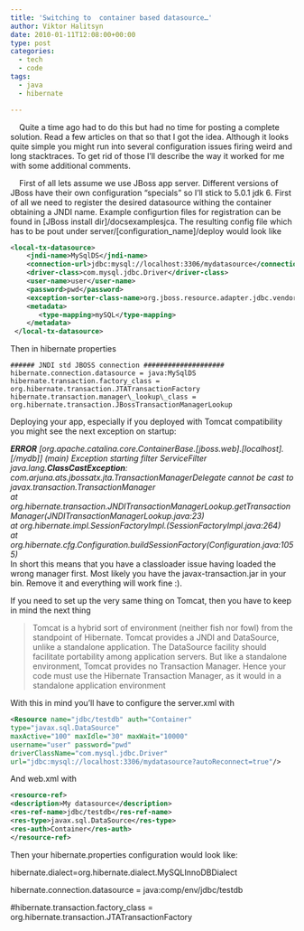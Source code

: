 ```yaml
---
title: 'Switching to  container based datasource…'
author: Viktor Halitsyn
date: 2010-01-11T12:08:00+00:00
type: post
categories:
  - tech
  - code
tags:
  - java
  - hibernate

---
```

&nbsp;&nbsp; &nbsp;Quite a time ago had to do this but had no time for posting a complete solution. Read a few articles on that so that I got the idea. Although it looks quite simple you might run into several configuration issues firing&nbsp;weird&nbsp;and long stacktraces. To get rid of those I&#8217;ll describe the way it worked for me with some additional comments.
  
&nbsp;&nbsp; &nbsp;First of all lets assume we use JBoss app server. Different versions of JBoss have their own configuration &#8220;specials&#8221; so I&#8217;ll stick to 5.0.1 jdk 6. First of all we need to register the desired datasource withing the container obtaining a JNDI name. Example configurtion files for registration can be found in [JBoss install dir]/docsexamplesjca. The resulting config file which has to be pout under server/[configuration_name]/deploy would look like

```xml
<local-tx-datasource>
    <jndi-name>MySqlDS</jndi-name>
    <connection-url>jdbc:mysql://localhost:3306/mydatasource</connection-url>
    <driver-class>com.mysql.jdbc.Driver</driver-class>
    <user-name>user</user-name>
    <password>pwd</password>
    <exception-sorter-class-name>org.jboss.resource.adapter.jdbc.vendor.MySQLExceptionSorter</exception-sorter-class-name>
    <metadata>
       <type-mapping>mySQL</type-mapping>
    </metadata>
 </local-tx-datasource>
```

Then in hibernate properties
  

```
###### JNDI std JBOSS connection ####################
hibernate.connection.datasource = java:MySqlDS  
hibernate.transaction.factory_class = org.hibernate.transaction.JTATransactionFactory
hibernate.transaction.manager\_lookup\_class = org.hibernate.transaction.JBossTransactionManagerLookup
```
Deploying your app, especially if you deployed with Tomcat compatibility you might see the next exception on startup:
  
<span style="font-family: Verdana; font-size: 13px;"></span>

<div style="margin-bottom: 0px; margin-top: 0px;">
  <i><b>ERROR</b> [org.apache.catalina.core.ContainerBase.[jboss.web].[localhost].[/mydb]] (main) Exception starting filter ServiceFilter</i>
</div>

<div style="margin-bottom: 0px; margin-top: 0px;">
  <i>java.lang.<b>ClassCastException</b>: com.arjuna.ats.jbossatx.jta.TransactionManagerDelegate cannot be cast to javax.transaction.TransactionManager</i>
</div>

<div style="margin-bottom: 0px; margin-top: 0px;">
  <i>at org.hibernate.transaction.JNDITransactionManagerLookup.getTransactionManager(JNDITransactionManagerLookup.java:23)</i>
</div>

<div style="margin-bottom: 0px; margin-top: 0px;">
  <i>at org.hibernate.impl.SessionFactoryImpl.</i><init><i>(SessionFactoryImpl.java:264)</i></init>
</div>

<div style="margin-bottom: 0px; margin-top: 0px;">
  <i>at org.hibernate.cfg.Configuration.buildSessionFactory(Configuration.java:1055)</i>
</div>

<div style="margin-bottom: 0px; margin-top: 0px;">
</div>

<div style="margin-bottom: 0px; margin-top: 0px;">
  In short this means that you have a classloader issue having loaded the wrong manager first. Most likely you have the&nbsp;javax-transaction.jar in your bin. Remove it and everything will work fine :).
</div>

<div style="margin-bottom: 0px; margin-top: 0px;">
</div>

If you need to set up the very same thing on Tomcat, then you have to keep in mind the next thing
  


> Tomcat is a hybrid sort of environment (neither fish nor fowl) from the standpoint of Hibernate. Tomcat provides a JNDI and DataSource, unlike a standalone application. The DataSource facility should facilitate portability among application servers. But like a standalone environment, Tomcat provides no Transaction Manager. Hence your code must use the Hibernate Transaction Manager, as it would in a standalone application environment 

With this in mind you&#8217;ll have to configure the server.xml with
  

```xml
<Resource name="jdbc/testdb" auth="Container" 
type="javax.sql.DataSource"
maxActive="100" maxIdle="30" maxWait="10000"
username="user" password="pwd" 
driverClassName="com.mysql.jdbc.Driver"
url="jdbc:mysql://localhost:3306/mydatasource?autoReconnect=true"/>
```

And web.xml with
  

```xml
<resource-ref>
<description>My datasource</description>
<res-ref-name>jdbc/testdb</res-ref-name>
<res-type>javax.sql.DataSource</res-type>
<res-auth>Container</res-auth>
</resource-ref>
```

Then your hibernate.properties configuration would look like:
  

  
hibernate.dialect=org.hibernate.dialect.MySQLInnoDBDialect
  
hibernate.connection.datasource = java:comp/env/jdbc/testdb
  
#hibernate.transaction.factory_class = org.hibernate.transaction.JTATransactionFactory